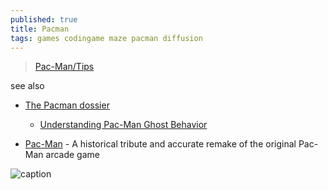 ```yaml
---
published: true
title: Pacman
tags: games codingame maze pacman diffusion
---
```

> [Pac-Man/Tips](https://strategywiki.org/wiki/Pac-Man/Tips)

see also
- [The Pacman dossier](https://pacman.holenet.info/)
	- [Understanding Pac-Man Ghost Behavior](http://gameinternals.com/understanding-pac-man-ghost-behavior)

- [Pac-Man](https://github.com/RobbertC5/pacman) - A historical tribute and accurate remake of the original Pac-Man arcade game

![caption](https://cdn.wikimg.net/en/strategywiki/images/9/9b/PM_Maze_Diagram.png)

